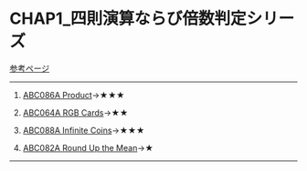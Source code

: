 # CHAP1_四則演算ならび倍数判定シリーズ

[参考ページ](http://t.ly/w6DEP)

---
1. [ABC086A Product](https://atcoder.jp/contests/abc086/tasks/abc086_a)→★★★  

1. [ABC064A RGB Cards](https://atcoder.jp/contests/abc064/tasks/abc064_a)→★★  

1. [ABC088A Infinite Coins](https://atcoder.jp/contests/abc088/tasks/abc088_a)→★★★  

1. [ABC082A Round Up the Mean](https://atcoder.jp/contests/abc082/tasks/abc082_a)→★  

---